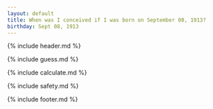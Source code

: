 ```yaml
---
layout: default
title: When was I conceived if I was born on September 08, 1913?
birthday: Sept 08, 1913
---
```


{% include header.md %}

{% include guess.md %}

{% include calculate.md %}

{% include safety.md %}

{% include footer.md %}



